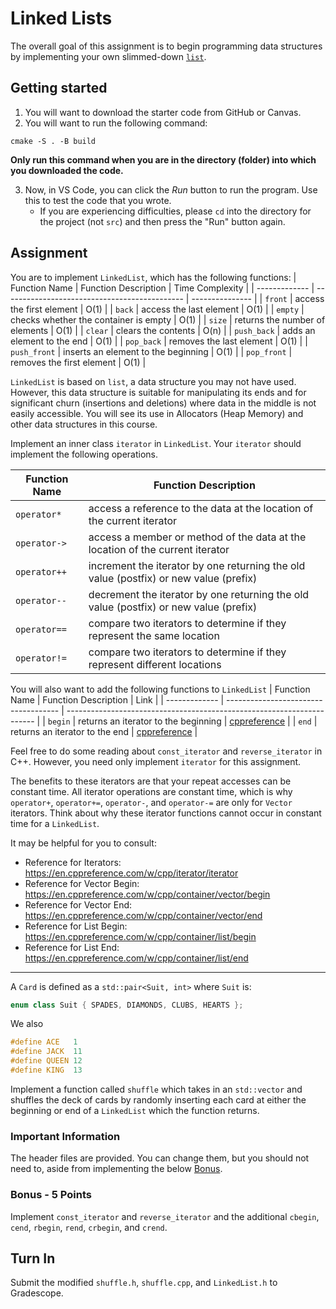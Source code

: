 # Linked Lists
The overall goal of this assignment is to begin programming data structures by implementing your own slimmed-down [`list`](https://en.cppreference.com/w/cpp/container/list).
## Getting started
1. You will want to download the starter code from GitHub or Canvas.
2. You will want to run the following command:
```
cmake -S . -B build
```
**Only run this command when you are in the directory (folder) into which you downloaded the code.**

3. Now, in VS Code, you can click the *Run* button to run the program. Use this to test the code that you wrote.
   - If you are experiencing difficulties, please `cd` into the directory for the project (not `src`) and then press the "Run" button again.
## Assignment
You are to implement `LinkedList`, which has the following functions:
| Function Name | Function Description                          | Time Complexity |
| ------------- | --------------------------------------------- | --------------- |
| `front`       | access the first element                      | O(1) |
| `back`        | access the last element                       | O(1) |
| `empty`       | checks whether the container is empty         | O(1) |
| `size`        | returns the number of elements                | O(1) |
| `clear`       | clears the contents                           | O(n) |
| `push_back`   | adds an element to the end                    | O(1) |
| `pop_back`    | removes the last element                      | O(1) |
| `push_front`  | inserts an element to the beginning           | O(1) |
| `pop_front`  | removes the first element                     | O(1) |

`LinkedList` is based on `list`, a data structure you may not have used. However, this data structure is suitable for manipulating its ends and for significant churn (insertions and deletions) where data in the middle is not easily accessible. You will see its use in Allocators (Heap Memory) and other data structures in this course.

Implement an inner class `iterator` in `LinkedList`. Your `iterator` should implement the following operations.

| Function Name | Function Description                                                                  |
| ------------- | ------------------------------------------------------------------------------------- |
| `operator*`   | access a reference to the data at the location of the current iterator                |
| `operator->`  | access a member or method of the data at the location of the current iterator         |
| `operator++`  | increment the iterator by one returning the old value (postfix) or new value (prefix) |
| `operator--`  | decrement the iterator by one returning the old value (postfix) or new value (prefix) |
| `operator==`  | compare two iterators to determine if they represent the same location                |
| `operator!=`  | compare two iterators to determine if they represent different locations              |

You will also want to add the following functions to `LinkedList`
| Function Name | Function Description                 | Link                                                                   |
| ------------- | ------------------------------------ | ---------------------------------------------------------------------- |
| `begin`       | returns an iterator to the beginning | [cppreference](https://en.cppreference.com/w/cpp/container/list/begin) |
| `end`         | returns an iterator to the end       | [cppreference](https://en.cppreference.com/w/cpp/container/list/end)   |

Feel free to do some reading about `const_iterator` and `reverse_iterator` in C++. However, you need only implement `iterator` for this assignment.

The benefits to these iterators are that your repeat accesses can be constant time. All iterator operations are constant time, which is why `operator+`, `operator+=`, `operator-`, and `operator-=` are only for `Vector` iterators. Think about why these iterator functions cannot occur in constant time for a `LinkedList`.

It may be helpful for you to consult:
- Reference for Iterators: https://en.cppreference.com/w/cpp/iterator/iterator
- Reference for Vector Begin: https://en.cppreference.com/w/cpp/container/vector/begin
- Reference for Vector End: https://en.cppreference.com/w/cpp/container/vector/end
- Reference for List Begin: https://en.cppreference.com/w/cpp/container/list/begin
- Reference for List End: https://en.cppreference.com/w/cpp/container/list/end

----

A `Card` is defined as a `std::pair<Suit, int>` where `Suit` is:
```cpp
enum class Suit { SPADES, DIAMONDS, CLUBS, HEARTS };
```
We also
```cpp
#define ACE   1
#define JACK  11
#define QUEEN 12
#define KING  13
```

Implement a function called `shuffle` which takes in an `std::vector` and shuffles the deck of cards by randomly inserting each card at either the beginning or end of a `LinkedList` which the function returns.

### Important Information
The header files are provided. You can change them, but you should not need to, aside from implementing the below [Bonus](#bonus---5-points).

### Bonus - 5 Points
Implement `const_iterator` and `reverse_iterator` and the additional `cbegin`, `cend`, `rbegin`, `rend`, `crbegin`, and `crend`.

## Turn In
Submit the modified `shuffle.h`, `shuffle.cpp`, and `LinkedList.h` to Gradescope.